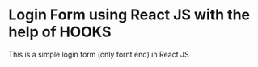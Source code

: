# Login Form using React JS with the help of HOOKS

This is a simple login form (only fornt end) in React JS

